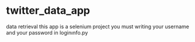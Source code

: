 # twitter_data_app
data retrieval 
this app is a selenium project
you must writing your username and your password in loginınfo.py
